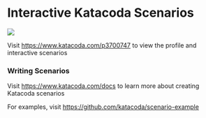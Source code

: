 # Interactive Katacoda Scenarios

[![](http://shields.katacoda.com/katacoda/p3700747/count.svg)](https://www.katacoda.com/p3700747 "Get your profile on Katacoda.com")

Visit https://www.katacoda.com/p3700747 to view the profile and interactive scenarios

### Writing Scenarios
Visit https://www.katacoda.com/docs to learn more about creating Katacoda scenarios

For examples, visit https://github.com/katacoda/scenario-example
